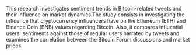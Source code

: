 This research investigates sentiment trends in Bitcoin-related tweets and their influence on market dynamics.The study consists in investigating the influence that cryptocurrency influencers have on the Ethereum (ETH) and Binance Coin (BNB) values regarding Bitcoin. Also, it compares influential users' sentiments against those of regular users narrated by tweets and examines the correlation between the Bitcoin Forum discussions and market prices.
